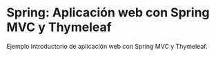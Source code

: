 # Spring: Aplicación web con Spring MVC y Thymeleaf

Ejemplo introductorio de aplicación web con Spring MVC y Thymeleaf.
